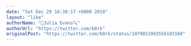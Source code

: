 ```yaml
---
date: "Sat Dec 29 16:30:17 +0000 2018"
layout: "like"
authorName: "🔎Julia Evans🔍"
authorUrl: "https://twitter.com/b0rk"
originalPost: "https://twitter.com/b0rk/status/1079051993556103168"
---
```

